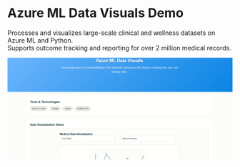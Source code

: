 # Azure ML Data Visuals Demo

Processes and visualizes large-scale clinical and wellness datasets on Azure ML and Python.  
Supports outcome tracking and reporting for over 2 million medical records.

![Azure ML Data Visuals Demo](../screenshots/azure-ml-data-visuals-demo.png)
